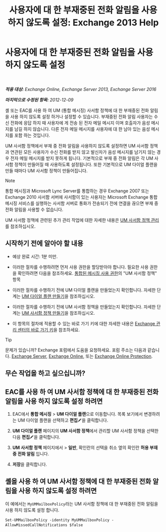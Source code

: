 ﻿---
title: '사용자에 대 한 부재중된 전화 알림을 사용 하지 않도록 설정: Exchange 2013 Help'
TOCTitle: 사용자에 대 한 부재중된 전화 알림을 사용 하지 않도록 설정
ms:assetid: e54937d5-3074-454f-b561-e601fecfc6ad
ms:mtpsurl: https://technet.microsoft.com/ko-kr/library/JJ673570(v=EXCHG.150)
ms:contentKeyID: 52058038
ms.date: 05/22/2018
mtps_version: v=EXCHG.150
ms.translationtype: MT
---

# 사용자에 대 한 부재중된 전화 알림을 사용 하지 않도록 설정

 

_**적용 대상:** Exchange Online, Exchange Server 2013, Exchange Server 2016_

_**마지막으로 수정된 항목:** 2012-12-09_

셸 또는 EAC를 사용 하 여 UM (통합 메시징) 사서함 정책에 대 한 부재중된 전화 알림을 사용 하지 않도록 설정 하거나 설정할 수 있습니다. 부재중된 전화 알림 사용자는 수신 전화에 응답 하지 때 사용자에 게 전송 된 전자 메일 메시지 이며 호출자가 음성 메시지를 남길 하지 않습니다. 다른 전자 메일 메시지를 사용자에 대 한 남아 있는 음성 메시지를 포함 하는 것입니다.

UM 사서함 정책에서 부재 중 전화 알림을 사용하지 않도록 설정하면 UM 사서함 정책과 연관된 모든 사용자가 수신 전화를 받지 않고 발신자가 음성 메시지를 남기지 않는 경우 전자 메일 메시지를 받지 못하게 됩니다. 기본적으로 부재 중 전화 알림은 각 UM 사서함 정책이 만들어질 때 사용하도록 설정됩니다. 또한 기본적으로 UM 다이얼 플랜을 만들 때마다 UM 사서함 정책이 만들어집니다.


> [!NOTE]
> 통합 메시징과 Microsoft Lync Server를 통합하는 경우 Exchange 2007 또는 Exchange 2010 사서함 서버에 사서함이 있는 사용자는 Microsoft Exchange 통합 메시징 서비스를 실행하는 사서함 서버로 통화가 전송되기 전에 연결을 끊으면 부재 중 전화 알림을 사용할 수 없습니다.



UM 사서함 정책에 관련된 추가 관리 작업에 대한 자세한 내용은 [UM 사서함 정책 관리](https://docs.microsoft.com/ko-kr/exchange/voice-mail-unified-messaging/set-up-voice-mail/manage-um-mailbox-policy)를 참조하십시오.

## 시작하기 전에 알아야 할 내용

  - 예상 완료 시간: 1분 미만.

  - 이러한 절차를 수행하려면 먼저 사용 권한을 할당받아야 합니다. 필요한 사용 권한을 확인하려면 다음을 참조하세요. [통합된 메시징 사용 권한](unified-messaging-permissions-exchange-2013-help.md)의 "UM 사서함 정책" 항목

  - 이러한 절차를 수행하기 전에 UM 다이얼 플랜을 만들었는지 확인합니다. 자세한 단계는 [UM 다이얼 플랜 만들기](https://docs.microsoft.com/ko-kr/exchange/voice-mail-unified-messaging/connect-voice-mail-system/create-um-dial-plan)을 참조하십시오.

  - 이러한 절차를 수행하기 전에 UM 사서함 정책을 만들었는지 확인합니다. 자세한 단계는 [UM 사서함 정책 만들기](https://docs.microsoft.com/ko-kr/exchange/voice-mail-unified-messaging/set-up-voice-mail/create-um-mailbox-policy)을 참조하십시오.

  - 이 항목의 절차에 적용할 수 있는 바로 가기 키에 대한 자세한 내용은 [Exchange 관리 센터의 바로 가기 키](keyboard-shortcuts-in-the-exchange-admin-center-exchange-online-protection-help.md)을 참조하세요.


> [!TIP]
> 문제가 있습니까? Exchange 포럼에서 도움을 요청하세요. 포럼 주소는 다음과 같습니다. <A href="https://go.microsoft.com/fwlink/p/?linkid=60612">Exchange Server</A>, <A href="https://go.microsoft.com/fwlink/p/?linkid=267542">Exchange Online</A>, 또는 <A href="https://go.microsoft.com/fwlink/p/?linkid=285351">Exchange Online Protection</A>.



## 무슨 작업을 하고 싶으십니까?

## EAC를 사용 하 여 UM 사서함 정책에 대 한 부재중된 전화 알림을 사용 하지 않도록 설정 하려면

1.  EAC에서 **통합 메시징** \> **UM 다이얼 플랜**으로 이동합니다. 목록 보기에서 변경하려는 UM 다이얼 플랜을 선택하고 **편집**![편집 아이콘](images/JJ218640.6f53ccb2-1f13-4c02-bea0-30690e6ea71d(EXCHG.150).gif "편집 아이콘")을 클릭합니다.

2.  **UM 다이얼 플랜** 페이지의 **UM 사서함 정책**에서 관리할 UM 사서함 정책을 선택한 다음 **편집**![편집 아이콘](images/JJ218640.6f53ccb2-1f13-4c02-bea0-30690e6ea71d(EXCHG.150).gif "편집 아이콘")을 클릭합니다.

3.  **UM 사서함 정책** 페이지에서 \> **일반**, 확인란의 선택을 취소 옆의 확인란 **허용 부재중 전화 알림** 입니다.

4.  **저장**을 클릭합니다.

## 셸을 사용 하 여 UM 사서함 정책에 대 한 부재중된 전화 알림을 사용 하지 않도록 설정 하려면

이 예에서는 `MyUMMailboxPolicy`라는 UM 사서함 정책에 대 한 부재중된 전화 알림을 사용 하지 않도록 설정 합니다.

    Set-UMMailboxPolicy -identity MyUMMailboxPolicy -AllowMissedCallNotifications $false

